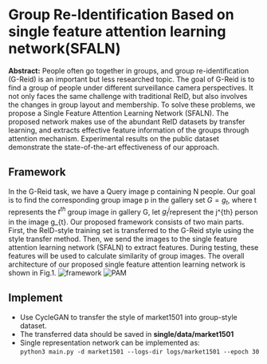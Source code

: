 # Group Re-Identification Based on single feature attention learning network(SFALN)
**Abstract:** People often go together in groups, and group re-identification (G-Reid) is an important but less researched topic. The goal of G-Reid is to find a group of people under different surveillance camera perspectives. It not only faces the same challenge with traditional ReID, but also involves the changes in group layout and membership. To solve these problems, we propose a Single Feature Attention Learning Network (SFALN). The proposed network makes use of the abundant ReID datasets by transfer learning, and extracts effective feature information of the groups through attention mechanism. Experimental results on the public dataset demonstrate the state-of-the-art effectiveness of our approach.

## Framework
In the G-Reid task, we have a Query image p containing N people. Our goal is to find the corresponding group image p in the gallery set $G ={g_t}$, where t represents the $t^{th}$ group image in gallery G, let $g_{t}^{j}$represent the j^{th} person in the image g_{t}.  Our proposed framework consists of two main parts. First, the ReID-style training set is transferred to the G-Reid style using the style transfer method. Then, we send the images to the single feature attention learning network (SFALN) to extract features. During testing, these features will be used to calculate similarity of group images. The overall architecture of our proposed single feature attention learning network is shown in Fig.1. 
![framework](C:\Users\OMEN\Desktop\大学\PRCV发表\model_final_version.jpg  "Framework")
![PAM](C:\Users\OMEN\Desktop\大学\PRCV发表\pamf.jpg  "Framework")

## Implement
  - Use CycleGAN to transfer the style of market1501 into group-style dataset.
  - The transferred data should be saved in **single/data/market1501** 
  - Single representation network can be implemented as:  
    `python3 main.py -d market1501 --logs-dir logs/market1501 --epoch 30`

